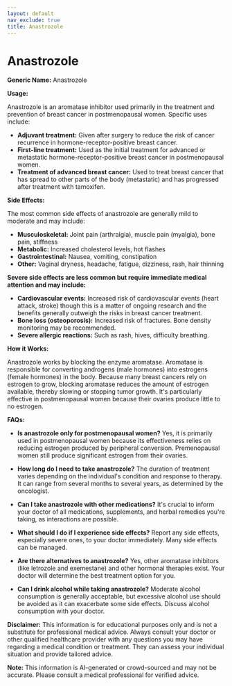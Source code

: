 ```yaml
---
layout: default
nav_exclude: true
title: Anastrozole
---
```


# Anastrozole

**Generic Name:** Anastrozole

**Usage:**

Anastrozole is an aromatase inhibitor used primarily in the treatment and prevention of breast cancer in postmenopausal women.  Specific uses include:

* **Adjuvant treatment:**  Given after surgery to reduce the risk of cancer recurrence in hormone-receptor-positive breast cancer.
* **First-line treatment:** Used as the initial treatment for advanced or metastatic hormone-receptor-positive breast cancer in postmenopausal women.
* **Treatment of advanced breast cancer:** Used to treat breast cancer that has spread to other parts of the body (metastatic) and has progressed after treatment with tamoxifen.


**Side Effects:**

The most common side effects of anastrozole are generally mild to moderate and may include:

* **Musculoskeletal:** Joint pain (arthralgia), muscle pain (myalgia), bone pain, stiffness
* **Metabolic:** Increased cholesterol levels, hot flashes
* **Gastrointestinal:** Nausea, vomiting, constipation
* **Other:** Vaginal dryness, headache, fatigue, dizziness, rash, hair thinning


**Severe side effects are less common but require immediate medical attention and may include:**

* **Cardiovascular events:**  Increased risk of cardiovascular events (heart attack, stroke) though this is a matter of ongoing research and the benefits generally outweigh the risks in breast cancer treatment.
* **Bone loss (osteoporosis):**  Increased risk of fractures.  Bone density monitoring may be recommended.
* **Severe allergic reactions:**  Such as rash, hives, difficulty breathing.


**How it Works:**

Anastrozole works by blocking the enzyme aromatase.  Aromatase is responsible for converting androgens (male hormones) into estrogens (female hormones) in the body.  Because many breast cancers rely on estrogen to grow, blocking aromatase reduces the amount of estrogen available, thereby slowing or stopping tumor growth.  It's particularly effective in postmenopausal women because their ovaries produce little to no estrogen.

**FAQs:**

* **Is anastrozole only for postmenopausal women?** Yes, it is primarily used in postmenopausal women because its effectiveness relies on reducing estrogen produced by peripheral conversion.  Premenopausal women still produce significant estrogen from their ovaries.

* **How long do I need to take anastrozole?** The duration of treatment varies depending on the individual's condition and response to therapy.  It can range from several months to several years, as determined by the oncologist.

* **Can I take anastrozole with other medications?** It's crucial to inform your doctor of all medications, supplements, and herbal remedies you're taking, as interactions are possible.

* **What should I do if I experience side effects?**  Report any side effects, especially severe ones, to your doctor immediately.  Many side effects can be managed.

* **Are there alternatives to anastrozole?** Yes, other aromatase inhibitors (like letrozole and exemestane) and other hormonal therapies exist.  Your doctor will determine the best treatment option for you.

* **Can I drink alcohol while taking anastrozole?**  Moderate alcohol consumption is generally acceptable, but excessive alcohol use should be avoided as it can exacerbate some side effects.  Discuss alcohol consumption with your doctor.


**Disclaimer:** This information is for educational purposes only and is not a substitute for professional medical advice. Always consult your doctor or other qualified healthcare provider with any questions you may have regarding a medical condition or treatment.  They can assess your individual situation and provide tailored advice.


**Note:** This information is AI-generated or crowd-sourced and may not be accurate. Please consult a medical professional for verified advice.